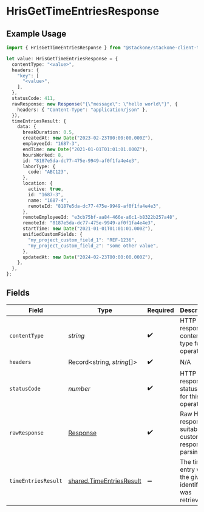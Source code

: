 # HrisGetTimeEntriesResponse

## Example Usage

```typescript
import { HrisGetTimeEntriesResponse } from "@stackone/stackone-client-ts/sdk/models/operations";

let value: HrisGetTimeEntriesResponse = {
  contentType: "<value>",
  headers: {
    "key": [
      "<value>",
    ],
  },
  statusCode: 411,
  rawResponse: new Response("{\"message\": \"hello world\"}", {
    headers: { "Content-Type": "application/json" },
  }),
  timeEntriesResult: {
    data: {
      breakDuration: 0.5,
      createdAt: new Date("2023-02-23T00:00:00.000Z"),
      employeeId: "1687-3",
      endTime: new Date("2021-01-01T01:01:01.000Z"),
      hoursWorked: 8,
      id: "8187e5da-dc77-475e-9949-af0f1fa4e4e3",
      laborType: {
        code: "ABC123",
      },
      location: {
        active: true,
        id: "1687-3",
        name: "1687-4",
        remoteId: "8187e5da-dc77-475e-9949-af0f1fa4e4e3",
      },
      remoteEmployeeId: "e3cb75bf-aa84-466e-a6c1-b8322b257a48",
      remoteId: "8187e5da-dc77-475e-9949-af0f1fa4e4e3",
      startTime: new Date("2021-01-01T01:01:01.000Z"),
      unifiedCustomFields: {
        "my_project_custom_field_1": "REF-1236",
        "my_project_custom_field_2": "some other value",
      },
      updatedAt: new Date("2024-02-23T00:00:00.000Z"),
    },
  },
};
```

## Fields

| Field                                                                       | Type                                                                        | Required                                                                    | Description                                                                 |
| --------------------------------------------------------------------------- | --------------------------------------------------------------------------- | --------------------------------------------------------------------------- | --------------------------------------------------------------------------- |
| `contentType`                                                               | *string*                                                                    | :heavy_check_mark:                                                          | HTTP response content type for this operation                               |
| `headers`                                                                   | Record<string, *string*[]>                                                  | :heavy_check_mark:                                                          | N/A                                                                         |
| `statusCode`                                                                | *number*                                                                    | :heavy_check_mark:                                                          | HTTP response status code for this operation                                |
| `rawResponse`                                                               | [Response](https://developer.mozilla.org/en-US/docs/Web/API/Response)       | :heavy_check_mark:                                                          | Raw HTTP response; suitable for custom response parsing                     |
| `timeEntriesResult`                                                         | [shared.TimeEntriesResult](../../../sdk/models/shared/timeentriesresult.md) | :heavy_minus_sign:                                                          | The time entry with the given identifier was retrieved.                     |
